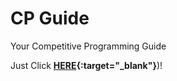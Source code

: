 # CP Guide
Your Competitive Programming Guide

Just Click **[HERE](https://cp-guide.github.io){:target="_blank"}**)!
